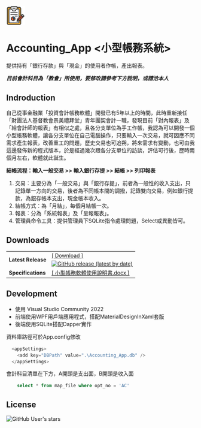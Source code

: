 <img src="https://github.com/rkeastwind/Accounting_App/raw/master/Accounting_App/images/MainIcon.png" width = "10%" align=center />

# Accounting_App <小型帳務系統>

提供持有「銀行存款」與「現金」的使用者作帳，產出報表。

***目前會計科目為「教會」所使用，要修改請參考下方說明，或請洽本人***

## Indroduction

自己從事金融業「投資會計帳務軟體」開發已有5年以上的時間，此時重新接任「財團法人基督教會景美禮拜堂」青年團契會計一職，發現目前「對內報表」及「給會計師的報表」有相似之處，且各分支單位為手工作帳，我認為可以開發一個小型帳務軟體，讓各分支單位在自己電腦操作，只要輸入一次交易，就可因應不同需求產生報表，改善重工的問題，歷史交易也可追朔，將來需求有變動，也可由我這邊發佈新的程式版本，於是經過幾次跟各分支單位的訪談，評估可行後，歷時兩個月左右，軟體就此誕生。

**結帳流程：輸入一般交易 >> 輸入銀行存提 >> 結帳 >> 列印報表**

1.	交易：主要分為「一般交易」與「銀行存提」，前者為一般性的收入支出，只記錄單一方向的交易，後者為不同帳本間的調撥，記錄雙向交易，例如銀行提款，為銀存帳本支出，現金帳本收入。
2.	結帳方式：為「月結」，每個月結帳一次。
3.	報表：分為「系統報表」及「呈報報表」。
4.	管理員命令工具：提供管理員下SQLite指令處理問題，Select或異動皆可。

## Downloads

<table>
  <tr>
    <td>
      <strong>Latest Release</strong>
    </td>
    <td>
      <a href="https://github.com/rkeastwind/Accounting_App/releases/latest">[ Download ]</a><br />
      <a href="https://github.com/rkeastwind/Accounting_App/releases/latest" rel="nofollow" style="vertical-align: -webkit-baseline-middle;">
        <img alt="GitHub release (latest by date)" src="https://img.shields.io/github/downloads/rkeastwind/Accounting_App/latest/total?color=Lime"></a>
    </td>
  </tr>
  <tr>
    <td>
      <strong>Specifications</strong>
    </td>
    <td>
      <a href="https://github.com/rkeastwind/Accounting_App/raw/master/小型帳務軟體使用說明書.docx">[ 小型帳務軟體使用說明書.docx ]</a><br />     
    </td>
  </tr>
</table>

## Development

- 使用 Visual Studio Community 2022
- 前端使用WPF用戶端應用程式，搭配MaterialDesignInXaml套版
- 後端使用SQLite搭配Dapper實作

資料庫路徑可於App.config修改

```C#
  <appSettings>
    <add key="DBPath" value=".\Accounting_App.db" />
  </appSettings>
```

會計科目清單在下方，A開頭是支出面，B開頭是收入面

```SQL
    select * from map_file where opt_no = 'AC'
```

## License

![GitHub User's stars](https://img.shields.io/badge/Copyright%40-Rick%20Lin-blue?style=?style=plastic&logo=GitHub)
